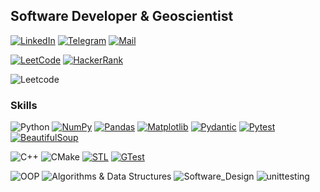 ## Software Developer & Geoscientist

[![LinkedIn](https://img.shields.io/badge/LinkedIn-0077B5?style=for-the-badge&logo=linkedin&logoColor=white)](https://www.linkedin.com/in/maria-lineva/)
[![Telegram](https://img.shields.io/badge/Telegram-2CA5E0?style=for-the-badge&logo=telegram&logoColor=white)](https://t.me/Maria_Lineva)
[![Mail](https://img.shields.io/badge/mail-lightblue?logo=mail&style=for-the-badge)](mailto:maria_lin@mail.com?subject=[GitHub])


[![LeetCode](https://img.shields.io/badge/LEETCODE-grey?logo=leetcode&style=for-the-badge)](https://leetcode.com/ollaidh/)
[![HackerRank](https://img.shields.io/badge/-Hackerrank-2EC866?style=for-the-badge&logo=HackerRank&logoColor=white)](https://www.hackerrank.com/certificates/61236b11c070)

![Leetcode](https://leetcard.jacoblin.cool/ollaidh?ext=heatmap)

### Skills
![Python](https://img.shields.io/badge/Python-3670A0?style=flat-square&logo=python&logoColor=ffdd54)
[![NumPy](https://img.shields.io/badge/NumPy-grey)](https://pypi.org/project/numpy/)
[![Pandas](https://img.shields.io/badge/Pandas-grey)](https://pypi.org/project/pandas/)
[![Matplotlib](https://img.shields.io/badge/Matplotlib-grey)](https://pypi.org/project/matplotlib/)
[![Pydantic](https://img.shields.io/badge/Pydantic-grey)](https://pypi.org/project/pydantic/)
[![Pytest](https://img.shields.io/badge/Pytest-grey)](https://pypi.org/project/pytest/)
[![BeautifulSoup](https://img.shields.io/badge/BeautifulSoup-grey)](https://pypi.org/project/beautifulsoup4/)

![C++](https://img.shields.io/badge/C++-%2300599C.svg?style=flat-square&logo=c%2B%2B&logoColor=white)
![CMake](https://img.shields.io/badge/CMake-grey)
[![STL](https://img.shields.io/badge/C%2B%2B%20STL-grey)](https://en.cppreference.com/w/cpp/header)
[![GTest](https://img.shields.io/badge/GTest-grey)](https://github.com/google/googletest)

![OOP](https://img.shields.io/badge/OOP-grey)
![Algorithms & Data Structures](https://img.shields.io/badge/Algorithms%20%26%20Data%20Structures-grey)
![Software_Design](https://img.shields.io/badge/Software_Design-grey)
![unittesting](https://img.shields.io/badge/unittesting-grey)










